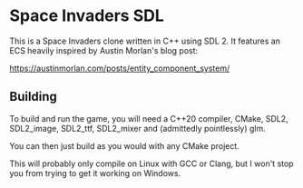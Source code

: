 # Space Invaders SDL

This is a Space Invaders clone written in C++ using SDL 2.
It features an ECS heavily inspired by Austin Morlan's blog post:

https://austinmorlan.com/posts/entity_component_system/

## Building

To build and run the game, you will need a C++20 compiler, CMake,
SDL2, SDL2_image, SDL2_ttf, SDL2_mixer and (admittedly pointlessly)
glm.

You can then just build as you would with any CMake project.

This will probably only compile on Linux with GCC or Clang, but I
won't stop you from trying to get it working on Windows.

